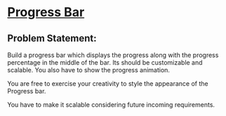 # [Progress Bar](#progress-bar)

## Problem Statement:

Build a progress bar which displays the progress along with the progress percentage in the middle of the bar. Its should be customizable and scalable. You also have to show the progress animation.

You are free to exercise your creativity to style the appearance of the Progress bar.

You have to make it scalable considering future incoming requirements.
